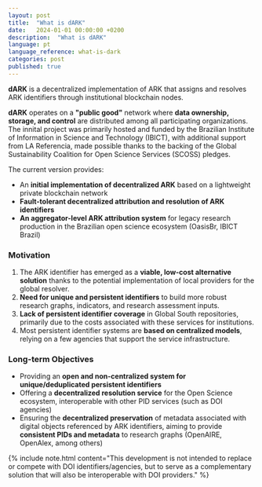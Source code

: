 ```yaml
---
layout: post
title:  "What is dARK"  
date:   2024-01-01 00:00:00 +0200  
description:  "What is dARK"  
language: pt
language_reference: what-is-dark
categories: post
published: true
---
```


**dARK** is a decentralized implementation of ARK that assigns and resolves ARK identifiers through institutional blockchain nodes.  

**dARK** operates on a **"public good"** network where **data ownership, storage, and control** are distributed among all participating organizations. The innital project was primarily hosted and funded by the Brazilian Institute of Information in Science and Technology (IBICT), with additional support from LA Referencia, made possible thanks to the backing of the Global Sustainability Coalition for Open Science Services (SCOSS) pledges.

The current version provides:  

- An **initial implementation of decentralized ARK** based on a lightweight private blockchain network  
- **Fault-tolerant decentralized attribution and resolution of ARK identifiers**  
- **An aggregator-level ARK attribution system** for legacy research production in the Brazilian open science ecosystem (OasisBr, IBICT Brazil)  

### Motivation  

1. The ARK identifier has emerged as a **viable, low-cost alternative solution** thanks to the potential implementation of local providers for the global resolver.  
2. **Need for unique and persistent identifiers** to build more robust research graphs, indicators, and research assessment inputs.  
3. **Lack of persistent identifier coverage** in Global South repositories, primarily due to the costs associated with these services for institutions.  
4. Most persistent identifier systems are **based on centralized models**, relying on a few agencies that support the service infrastructure.  

### Long-term Objectives  

- Providing an **open and non-centralized system for unique/deduplicated persistent identifiers**  
- Offering a **decentralized resolution service** for the Open Science ecosystem, interoperable with other PID services (such as DOI agencies)  
- Ensuring the **decentralized preservation** of metadata associated with digital objects referenced by ARK identifiers, aiming to provide **consistent PIDs and metadata** to research graphs (OpenAIRE, OpenAlex, among others)  

{% include note.html content="This development is not intended to replace or compete with DOI identifiers/agencies, but to serve as a complementary solution that will also be interoperable with DOI providers." %}


